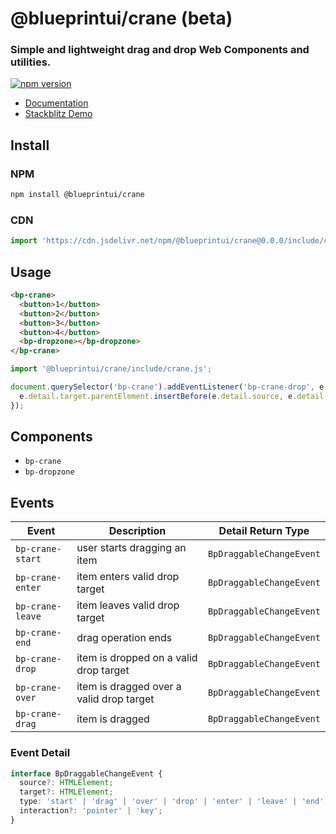 # @blueprintui/crane (beta)

### Simple and lightweight drag and drop Web Components and utilities.

[![npm version](https://badge.fury.io/js/@blueprintui%2Fcrane.svg)](https://badge.fury.io/js/@blueprintui%2Fcrane)

- [Documentation](https://blueprintui.dev/crane)
- [Stackblitz Demo](https://stackblitz.com/edit/blueprintui-crane)

## Install

### NPM
```bash
npm install @blueprintui/crane
```

### CDN
```javascript
import 'https://cdn.jsdelivr.net/npm/@blueprintui/crane@0.0.0/include/crane.js/+esm';
```

## Usage

```html
<bp-crane>
  <button>1</button>
  <button>2</button>
  <button>3</button>
  <button>4</button>
  <bp-dropzone></bp-dropzone>
</bp-crane>
```

```javascript
import '@blueprintui/crane/include/crane.js';

document.querySelector('bp-crane').addEventListener('bp-crane-drop', e => {
  e.detail.target.parentElement.insertBefore(e.detail.source, e.detail.target);
});
```

## Components

- `bp-crane`
- `bp-dropzone`


## Events

| Event            | Description                              | Detail Return Type       |
| ---------------- | ---------------------------------------- | ------------------------ |
| `bp-crane-start` | user starts dragging an item             | `BpDraggableChangeEvent` |
| `bp-crane-enter` | item enters valid drop target            | `BpDraggableChangeEvent` |
| `bp-crane-leave` | item leaves valid drop target            | `BpDraggableChangeEvent` |
| `bp-crane-end`   | drag operation ends                      | `BpDraggableChangeEvent` |
| `bp-crane-drop`  | item is dropped on a valid drop target   | `BpDraggableChangeEvent` |
| `bp-crane-over`  | item is dragged over a valid drop target | `BpDraggableChangeEvent` |
| `bp-crane-drag`  | item is dragged                          | `BpDraggableChangeEvent` |

### Event Detail

```typescript
interface BpDraggableChangeEvent {
  source?: HTMLElement;
  target?: HTMLElement;
  type: 'start' | 'drag' | 'over' | 'drop' | 'enter' | 'leave' | 'end';
  interaction?: 'pointer' | 'key';
}
```
